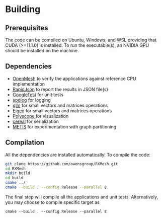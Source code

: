 # Building

## Prerequisites 

The code can be compiled on Ubuntu, Windows, and WSL providing that CUDA (>=11.1.0) is installed. To run the executable(s), an NVIDIA GPU should be installed on the machine. 



## Dependencies
- [OpenMesh](https://www.graphics.rwth-aachen.de:9000/OpenMesh/OpenMesh) to verify the applications against reference CPU implementation
- [RapidJson](https://github.com/Tencent/rapidjson) to report the results in JSON file(s)
- [GoogleTest](https://github.com/google/googletest) for unit tests
- [spdlog](https://github.com/gabime/spdlog) for logging
- [glm](https://github.com/g-truc/glm.git) for small vectors and matrices operations 
- [Eigen](https://gitlab.com/libeigen/eigen) for small vectors and matrices operations 
- [Polyscope ](https://github.com/nmwsharp/polyscope) for visualization  
- [cereal](https://github.com/USCiLab/cereal.git) for serialization 
- [METIS](https://github.com/KarypisLab/METIS) for experimentation with graph partitioning


## Compilation

All the dependencies are installed automatically! To compile the code:

```bash
git clone https://github.com/owensgroup/RXMesh.git
cd RXMesh
mkdir build 
cd build 
cmake ../
cmake --build . --config Release --parallel 8
```

The final step will compile all the applications and unit tests. Alternatively, you may choose to compile specific target as 

```
cmake --build . --config Release --parallel 8
```